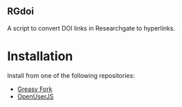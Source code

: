 ## RGdoi ##
A script to convert DOI links in Researchgate to hyperlinks.

# Installation

Install from one of the following repositories:

 * [Greasy Fork](https://greasyfork.org/en/scripts/39256-rgdoi)
 * [OpenUserJS](https://openuserjs.org/scripts/ashwinvis/RGdoi)
